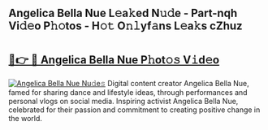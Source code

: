 ## Angelica Bella Nue L𝚎a𝚔ed N𝚞𝚍e - Part-nqh Vi𝚍𝚎o P𝚑𝚘tos - H𝚘𝚝 O𝚗𝚕yf𝚊ns L𝚎a𝚔s cZhuz

# <h2><a href="http://kfdwaa8.oniu.top/?m=Angelica+Bella+Nue">🔗👉 🔴 Angelica Bella Nue P𝚑ot𝚘𝚜 V𝚒d𝚎o</a></h2>

[![Angelica Bella Nue Nu𝚍e𝚜](https://i.imgur.com/0qMVB7G.gif)](http://kfdwaa8.oniu.top/?m=Angelica+Bella+Nue)
Digital content creator Angelica Bella Nue, famed for sharing dance and lifestyle ideas, through performances and personal vlogs on social media. Inspiring activist Angelica Bella Nue, celebrated for their passion and commitment to creating positive change in the world.  
